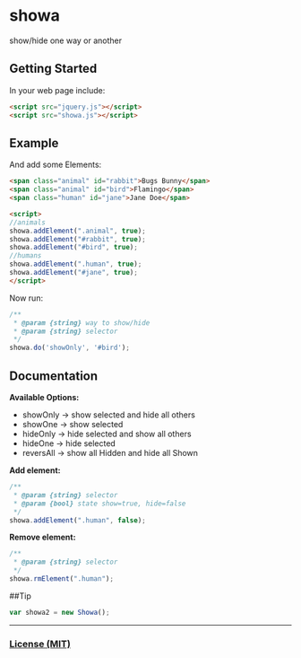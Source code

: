 showa
=====

show/hide one way or another  

## Getting Started

In your web page include:  

```html
<script src="jquery.js"></script>
<script src="showa.js"></script>
```
Example
-----------

And add some Elements:  
```html
<span class="animal" id="rabbit">Bugs Bunny</span>
<span class="animal" id="bird">Flamingo</span>
<span class="human" id="jane">Jane Doe</span>

<script>
//animals
showa.addElement(".animal", true);
showa.addElement("#rabbit", true);
showa.addElement("#bird", true);
//humans
showa.addElement(".human", true);
showa.addElement("#jane", true);
</script>
```

Now run:  

```js
/**
 * @param {string} way to show/hide
 * @param {string} selector
 */
showa.do('showOnly', '#bird');
```

## Documentation

**Available Options:**  
* showOnly -> show selected and hide all others
* showOne -> show selected
* hideOnly -> hide selected and show all others
* hideOne -> hide selected  
* reversAll -> show all Hidden and hide all Shown  


**Add element:**  
```js
/**
 * @param {string} selector
 * @param {bool} state show=true, hide=false
 */
showa.addElement(".human", false);
```

**Remove element:**  
```js
/**
 * @param {string} selector
 */
showa.rmElement(".human");
```

##Tip

```js
var showa2 = new Showa();
```

--------------------------

### [License (MIT)](LICENSE)
